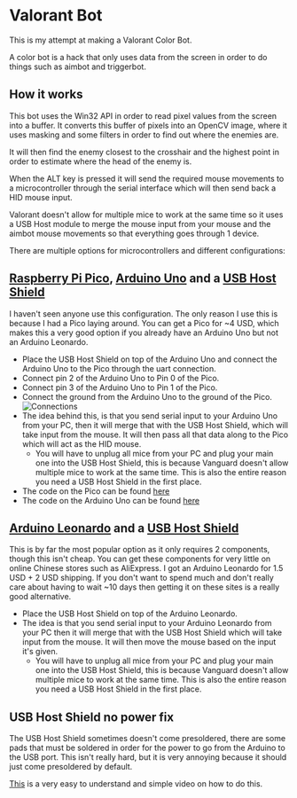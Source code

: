 # Valorant Bot

This is my attempt at making a Valorant Color Bot.

A color bot is a hack that only uses data from the screen in order to do things such as aimbot and triggerbot.

## How it works

This bot uses the Win32 API in order to read pixel values from the screen into a buffer. It converts this buffer of pixels into an OpenCV image, where it uses masking and some filters in order to find out where the enemies are.

It will then find the enemy closest to the crosshair and the highest point in order to estimate where the head of the enemy is.

When the ALT key is pressed it will send the required mouse movements to a microcontroller through the serial interface which will then send back a HID mouse input.

Valorant doesn't allow for multiple mice to work at the same time so it uses a USB Host module to merge the mouse input from your mouse and the aimbot mouse movements so that everything goes through 1 device.

There are multiple options for microcontrollers and different configurations:

## [Raspberry Pi Pico](https://www.raspberrypi.com/products/raspberry-pi-pico/), [Arduino Uno](https://store.arduino.cc/products/arduino-uno-rev3) and a [USB Host Shield](https://github.com/felis/USB_Host_Shield_2.0)

I haven't seen anyone use this configuration. The only reason I use this is because I had a Pico laying around.
You can get a Pico for ~4 USD, which makes this a very good option if you already have an Arduino Uno but not an Arduino Leonardo.

- Place the USB Host Shield on top of the Arduino Uno and connect the Arduino Uno to the Pico through the uart connection.
- Connect pin 2 of the Arduino Uno to Pin 0 of the Pico.
- Connect pin 3 of the Arduino Uno to Pin 1 of the Pico.
- Connect the ground from the Arduino Uno to the ground of the Pico.
![Connections](https://cdn.discordapp.com/attachments/713846997039448134/1199471776174985366/PicoArduinoSerial.png)
- The idea behind this, is that you send serial input to your Arduino Uno from your PC, then it will merge that with the USB Host Shield, which will take input from the mouse. It will then pass all that data along to the Pico which will act as the HID mouse.
    - You will have to unplug all mice from your PC and plug your main one into the USB Host Shield, this is because Vanguard doesn't allow multiple mice to work at the same time. This is also the entire reason you need a USB Host Shield in the first place.
- The code on the Pico can be found [here](https://github.com/sten-code/ValorantBot/tree/master/Microcontrollers/Pico)
- The code on the Arduino Uno can be found [here](https://github.com/sten-code/ValorantBot/tree/master/Microcontrollers/Arduino%20Uno)

## [Arduino Leonardo](https://store.arduino.cc/products/arduino-leonardo-with-headers) and a [USB Host Shield](https://github.com/felis/USB_Host_Shield_2.0)

This is by far the most popular option as it only requires 2 components, though this isn't cheap. You can get these components for very little on online Chinese stores such as AliExpress. I got an Arduino Leonardo for 1.5 USD + 2 USD shipping. If you don't want to spend much and don't really care about having to wait ~10 days then getting it on these sites is a really good alternative.

- Place the USB Host Shield on top of the Arduino Leonardo.
- The idea is that you send serial input to your Arduino Leonardo from your PC then it will merge that with the USB Host Shield which will take input from the mouse. It will then move the mouse based on the input it's given.
    - You will have to unplug all mice from your PC and plug your main one into the USB Host Shield, this is because Vanguard doesn't allow multiple mice to work at the same time. This is also the entire reason you need a USB Host Shield in the first place.

## USB Host Shield no power fix

The USB Host Shield sometimes doesn't come presoldered, there are some pads that must be soldered in order for the power to go from the Arduino to the USB port. This isn't really hard, but it is very annoying because it should just come presoldered by default.

[This](https://www.youtube.com/watch?v=1dxwU87GQVM&t=40s) is a very easy to understand and simple video on how to do this.